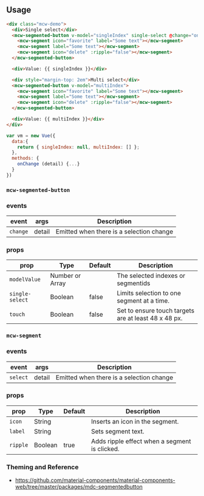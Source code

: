 ## Usage

```html
<div class="mcw-demo">
  <div>Single select</div>
  <mcw-segmented-button v-model="singleIndex" single-select @change="onChange">
    <mcw-segment icon="favorite" label="Some text"></mcw-segment>
    <mcw-segment label="Some text"></mcw-segment>
    <mcw-segment icon="delete" :ripple="false"></mcw-segment>
  </mcw-segmented-button>

  <div>Value: {{ singleIndex }}</div>

  <div style="margin-top: 2em">Multi select</div>
  <mcw-segmented-button v-model="multiIndex">
    <mcw-segment icon="favorite" label="Some text"></mcw-segment>
    <mcw-segment label="Some text"></mcw-segment>
    <mcw-segment icon="delete" :ripple="false"></mcw-segment>
  </mcw-segmented-button>

  <div>Value: {{ multiIndex }}</div>
</div>
```

```javascript
var vm = new Vue({
  data:{
    return { singleIndex: null, multiIndex: [] };
  },
  methods: {
    onChange (detail) {...}
  }
})
```

### `mcw-segmented-button`

### events

| event    | args   | Description                              |
| -------- | ------ | ---------------------------------------- |
| `change` | detail | Emitted when there is a selection change |

### props

| prop            | Type            | Default | Description                                          |
| --------------- | --------------- | ------- | ---------------------------------------------------- |
| `modelValue`    | Number or Array |         | The selected indexes or segmentids                   |
| `single-select` | Boolean         | false   | Limits selection to one segment at a time.           |
| `touch`         | Boolean         | false   | Set to ensure touch targets are at least 48 x 48 px. |

### `mcw-segment`

### events

| event    | args   | Description                              |
| -------- | ------ | ---------------------------------------- |
| `select` | detail | Emitted when there is a selection change |

### props

| prop     | Type    | Default | Description                                   |
| -------- | ------- | ------- | --------------------------------------------- |
| `icon`   | String  |         | Inserts an icon in the segment.               |
| `label`  | String  |         | Sets segment text.                            |
| `ripple` | Boolean | true    | Adds ripple effect when a segment is clicked. |

### Theming and Reference

- <https://github.com/material-components/material-components-web/tree/master/packages/mdc-segmentedbutton>
